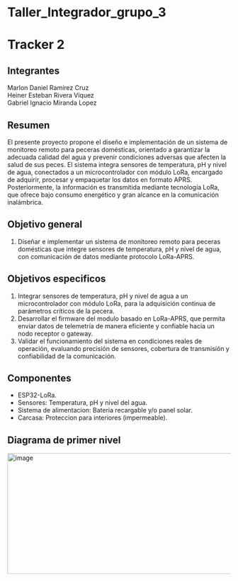 # Taller_Integrador_grupo_3

# Tracker 2

## Integrantes
Marlon Daniel Ramírez Cruz\
Heiner Esteban Rivera Víquez\
Gabriel Ignacio Miranda Lopez

## Resumen

El presente proyecto propone el diseño e implementación de un sistema de monitoreo remoto para peceras domésticas, orientado a garantizar la adecuada calidad del agua y prevenir condiciones adversas que afecten la salud de sus peces. El sistema integra sensores de temperatura, pH y nivel de agua, conectados a un microcontrolador con módulo LoRa, encargado de adquirir, procesar y empaquetar los datos en formato APRS. Posteriormente, la información es transmitida mediante tecnología LoRa, que ofrece bajo consumo energético y gran alcance en la comunicación inalámbrica.

## Objetivo general
1. Diseñar e implementar un sistema de monitoreo remoto para peceras domésticas que integre sensores de temperatura, pH y nivel de agua, con comunicación de datos mediante protocolo LoRa-APRS.

## Objetivos especificos
1. Integrar sensores de temperatura, pH y nivel de agua a un microcontrolador con módulo LoRa, para la adquisición continua de parámetros críticos de la pecera.
2. Desarrollar el firmware del modulo basado en LoRa-APRS, que permita enviar datos de telemetría de manera eficiente y confiable hacia un nodo receptor o gateway.
3. Validar el funcionamiento del sistema en condiciones reales de operación, evaluando precisión de sensores, cobertura de transmisión y confiabilidad de la comunicación.

## Componentes

- ESP32-LoRa.
- Sensores: Temperatura, pH y nivel del agua.
- Sistema de alimentacion: Bateria recargable y/o panel solar.
- Carcasa: Proteccion para interiores (impermeable).

## Diagrama de primer nivel

<img width="1222" height="273" alt="image" src="https://github.com/user-attachments/assets/7b5fdaaa-5dd2-4227-8c7f-71955ac1f349" />

